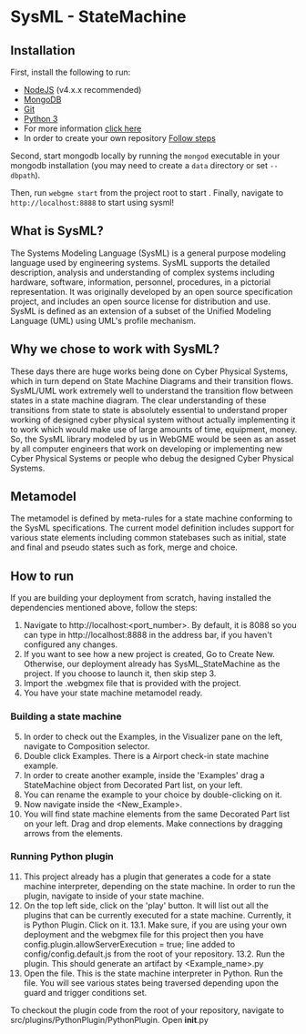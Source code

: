 # SysML - StateMachine
## Installation
First, install the following to run:
- [NodeJS](https://nodejs.org/en/) (v4.x.x recommended)
- [MongoDB](https://www.mongodb.com/)
- [Git](https://git-scm.com/)
- [Python 3](https://www.python.org/)
- For more information [click here](https://webgme.readthedocs.io/en/latest/getting_started/dependencies.html)
- In order to create your own repository [Follow steps](https://webgme.readthedocs.io/en/latest/getting_started/creating_a_repository.html)

Second, start mongodb locally by running the `mongod` executable in your mongodb installation (you may need to create a `data` directory or set `--dbpath`).

Then, run `webgme start` from the project root to start . Finally, navigate to `http://localhost:8888` to start using sysml!

## What is SysML?
The Systems Modeling Language (SysML) is a general purpose modeling language used by engineering systems. SysML supports the detailed description, analysis and understanding of complex systems including hardware, software, information, personnel, procedures, in a pictorial representation. It was originally developed by an open source specification project, and includes an open source license for distribution and use. SysML is defined as an extension of a subset of the Unified Modeling Language (UML) using UML's profile mechanism. 

## Why we chose to work with SysML?
These days there are huge works being done on Cyber Physical Systems, which in turn depend on State Machine Diagrams and their transition flows. SysML/UML work extremely well to understand the transition flow between states in a state machine diagram. The clear understanding of these transitions from state to state is absolutely essential to understand proper working of designed cyber physical system without actually implementing it to work which would make use of large amounts of time, equipment, money. So, the SysML library modeled by us in WebGME would be seen as an asset by all computer engineers that work on developing or implementing new Cyber Physical Systems or people who debug the designed Cyber Physical Systems.
 
## Metamodel
The metamodel is defined by meta-rules for a state machine conforming to the SysML specifications. The current model definition includes support for various state elements including common statebases such as initial, state and final and pseudo states such as fork, merge and choice.

## How to run
If you are building your deployment from scratch, having installed the dependencies mentioned above, follow the steps:
1. Navigate to http://localhost:<port_number>. By default, it is 8088 so you can type in http://localhost:8888 in the address bar, if you haven't configured any changes.
2. If you want to see how a new project is created, Go to Create New. Otherwise, our deployment already has SysML_StateMachine as the project. If you choose to launch it, then skip step 3.
3. Import the .webgmex file that is provided with the project.
4. You have your state machine metamodel ready.
### Building a state machine
5. In order to check out the Examples, in the Visualizer pane on the left, navigate to Composition selector.
6. Double click Examples. There is a Airport check-in state machine example.
7. In order to create another example, inside the 'Examples' drag a StateMachine object from Decorated Part list, on your left.
8. You can rename the example to your choice by double-clicking on it.
9. Now navigate inside the <New_Example>. 
10. You will find state machine elements from the same Decorated Part list on your left. Drag and drop elements. Make connections by dragging arrows from the elements.

### Running Python plugin
11. This project already has a plugin that generates a code for a state machine interpreter, depending on the state machine. In order to run the plugin, navigate to inside of your state machine.
12. On the top left side, click on the 'play' button. It will list out all the plugins that can be currently executed for a state machine. Currently, it is Python Plugin. Click on it.
13.1. Make sure, if you are using your own deployment and the webgmex file for this project then you have config.plugin.allowServerExecution = true; line added to config/config.default.js from the root of your repository.
13.2. Run the plugin. This should generate an artifact by <Example_name>.py
14. Open the file. This is the state machine interpreter in Python. Run the file. You will see various states being traversed depending upon the guard and trigger conditions set.

To checkout the plugin code from the root of your repository, navigate to src/plugins/PythonPlugin/PythonPlugin. Open __init__.py



